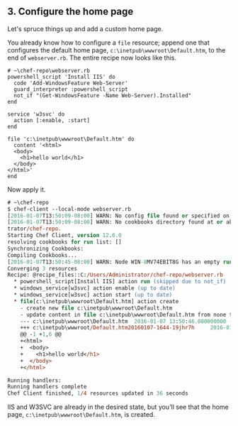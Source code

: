 ## 3. Configure the home page

Let's spruce things up and add a custom home page.

You already know how to configure a `file` resource; append one that configures the default home page, <code class="file-path">c:\inetpub\wwwroot\Default.htm</code>, to the end of <code class="file-path">webserver.rb</code>. The entire recipe now looks like this.

```ruby-Win32
# ~\chef-repo\webserver.rb
powershell_script 'Install IIS' do
  code 'Add-WindowsFeature Web-Server'
  guard_interpreter :powershell_script
  not_if "(Get-WindowsFeature -Name Web-Server).Installed"
end

service 'w3svc' do
  action [:enable, :start]
end

file 'c:\inetpub\wwwroot\Default.htm' do
  content '<html>
  <body>
    <h1>hello world</h1>
  </body>
</html>'
end
```

Now apply it.

```ps
# ~\chef-repo
$ chef-client --local-mode webserver.rb
[2016-01-07T13:50:09-08:00] WARN: No config file found or specified on command line, using command line options.
[2016-01-07T13:50:09-08:00] WARN: No cookbooks directory found at or above current directory.  Assuming C:/Users/Adminis
trator/chef-repo.
Starting Chef Client, version 12.6.0
resolving cookbooks for run list: []
Synchronizing Cookbooks:
Compiling Cookbooks...
[2016-01-07T13:50:45-08:00] WARN: Node WIN-8MV74EBIT8G has an empty run list.
Converging 3 resources
Recipe: @recipe_files::C:/Users/Administrator/chef-repo/webserver.rb
  * powershell_script[Install IIS] action run (skipped due to not_if)
  * windows_service[w3svc] action enable (up to date)
  * windows_service[w3svc] action start (up to date)
  * file[c:\inetpub\wwwroot\Default.htm] action create
    - create new file c:\inetpub\wwwroot\Default.htm
    - update content in file c:\inetpub\wwwroot\Default.htm from none to 2914aa
    --- c:\inetpub\wwwroot\Default.htm  2016-01-07 13:50:46.000000000 -0800
    +++ c:\inetpub\wwwroot/Default.htm20160107-1644-19jhr7h     2016-01-07 13:50:46.000000000 -0800
    @@ -1 +1,6 @@
    +<html>
    +  <body>
    +    <h1>hello world</h1>
    +  </body>
    +</html>

Running handlers:
Running handlers complete
Chef Client finished, 1/4 resources updated in 36 seconds
```

IIS and W3SVC are already in the desired state, but you'll see that the home page, <code class="file-path">c:\inetpub\wwwroot\Default.htm</code>, is created.
